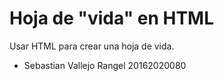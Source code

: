 # Hoja de "vida" en HTML

Usar HTML para crear una hoja de vida.

  - Sebastian Vallejo Rangel 20162020080
